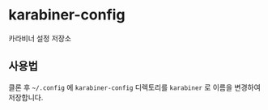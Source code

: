 # karabiner-config

카라비너 설정 저장소

## 사용법 

클론 후 `~/.config` 에 `karabiner-config` 디렉토리를 `karabiner` 로 이름을 변경하여 저장합니다.
